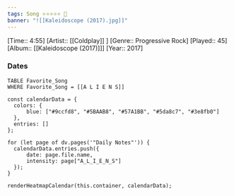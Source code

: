 ```yaml
---
tags: Song ⭐⭐⭐⭐⭐ 💛
banner: "![[Kaleidoscope (2017).jpg]]"
---
```

[Time:: 4:55]
[Artist:: [[Coldplay]] ]
[Genre:: Progressive Rock]
[Played:: 45]
[Album:: [[Kaleidoscope (2017)]]]
[Year:: 2017]
### Dates
````dataview
TABLE Favorite_Song
WHERE Favorite_Song = [[A L I E N S]]
````

  ```dataviewjs
const calendarData = { 
	colors: { 
		blue: ["#9ccfd8", "#5BAAB8", "#57A1BB", "#5da8c7", "#3e8fb0"] 
	}, 
	entries: [] 
}; 

for (let page of dv.pages('"Daily Notes"')) { 
	calendarData.entries.push({ 
		date: page.file.name, 
		intensity: page["A_L_I_E_N_S"]
	}); 
} 

renderHeatmapCalendar(this.container, calendarData);
```
